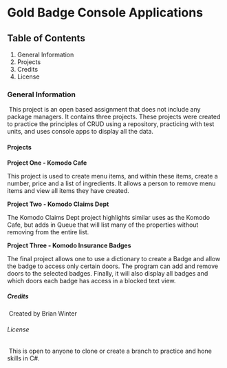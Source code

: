 # Gold Badge Console Applications

## Table of Contents

1. General Information
2. Projects 
3. Credits
4. License



### General Information 

​	This project is an open based assignment that does not include any package managers. It contains three projects. These projects were created to practice the principles of CRUD using a repository, practicing with test units, and uses console apps to display all the data. 

#### Projects

**Project One - Komodo Cafe**

This project is used to  create menu items, and within these items, create a number, price and a list of ingredients. It allows a person to remove menu items and view all items they have created. 

**Project Two - Komodo Claims Dept**

The Komodo Claims Dept project highlights similar uses as the Komodo Cafe, but adds in Queue that will list many of the properties without removing from the entire list.

**Project Three - Komodo Insurance Badges**

​The final project allows one to use a dictionary to create a Badge and allow the badge to access only certain doors. The program can add and remove doors to the selected badges. Finally, it will also display all badges and which doors each badge has access in a blocked text view. 

##### Credits 

​	Created by Brian Winter 

###### License

​	This is open to anyone to clone or create a branch to practice and hone skills in C#. 



